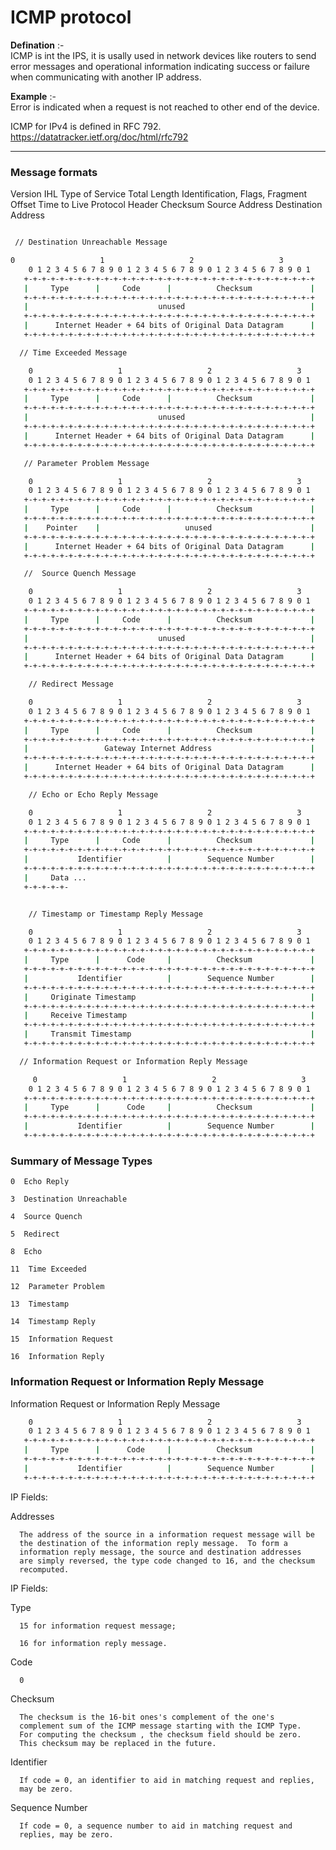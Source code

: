# ICMP protocol 

**Defination** :-  
ICMP is int the IPS, it is usally used in network devices like routers to send error messages and operational information indicating success or failure when communicating with another IP address.

**Example** :-  
Error is indicated when a request is not reached to other end of the device.


ICMP for IPv4 is defined in RFC 792.  
https://datatracker.ietf.org/doc/html/rfc792

---

### Message formats

Version
IHL
Type of Service
Total Length
Identification, Flags, Fragment Offset
Time to Live
Protocol
Header Checksum
Source Address
Destination Address

``` bash

 // Destination Unreachable Message

0                   1                   2                   3
    0 1 2 3 4 5 6 7 8 9 0 1 2 3 4 5 6 7 8 9 0 1 2 3 4 5 6 7 8 9 0 1
   +-+-+-+-+-+-+-+-+-+-+-+-+-+-+-+-+-+-+-+-+-+-+-+-+-+-+-+-+-+-+-+-+
   |     Type      |     Code      |          Checksum             |
   +-+-+-+-+-+-+-+-+-+-+-+-+-+-+-+-+-+-+-+-+-+-+-+-+-+-+-+-+-+-+-+-+
   |                             unused                            |
   +-+-+-+-+-+-+-+-+-+-+-+-+-+-+-+-+-+-+-+-+-+-+-+-+-+-+-+-+-+-+-+-+
   |      Internet Header + 64 bits of Original Data Datagram      |
   +-+-+-+-+-+-+-+-+-+-+-+-+-+-+-+-+-+-+-+-+-+-+-+-+-+-+-+-+-+-+-+-+

  // Time Exceeded Message

    0                   1                   2                   3
    0 1 2 3 4 5 6 7 8 9 0 1 2 3 4 5 6 7 8 9 0 1 2 3 4 5 6 7 8 9 0 1
   +-+-+-+-+-+-+-+-+-+-+-+-+-+-+-+-+-+-+-+-+-+-+-+-+-+-+-+-+-+-+-+-+
   |     Type      |     Code      |          Checksum             |
   +-+-+-+-+-+-+-+-+-+-+-+-+-+-+-+-+-+-+-+-+-+-+-+-+-+-+-+-+-+-+-+-+
   |                             unused                            |
   +-+-+-+-+-+-+-+-+-+-+-+-+-+-+-+-+-+-+-+-+-+-+-+-+-+-+-+-+-+-+-+-+
   |      Internet Header + 64 bits of Original Data Datagram      |
   +-+-+-+-+-+-+-+-+-+-+-+-+-+-+-+-+-+-+-+-+-+-+-+-+-+-+-+-+-+-+-+-+

   // Parameter Problem Message

    0                   1                   2                   3
    0 1 2 3 4 5 6 7 8 9 0 1 2 3 4 5 6 7 8 9 0 1 2 3 4 5 6 7 8 9 0 1
   +-+-+-+-+-+-+-+-+-+-+-+-+-+-+-+-+-+-+-+-+-+-+-+-+-+-+-+-+-+-+-+-+
   |     Type      |     Code      |          Checksum             |
   +-+-+-+-+-+-+-+-+-+-+-+-+-+-+-+-+-+-+-+-+-+-+-+-+-+-+-+-+-+-+-+-+
   |    Pointer    |                   unused                      |
   +-+-+-+-+-+-+-+-+-+-+-+-+-+-+-+-+-+-+-+-+-+-+-+-+-+-+-+-+-+-+-+-+
   |      Internet Header + 64 bits of Original Data Datagram      |
   +-+-+-+-+-+-+-+-+-+-+-+-+-+-+-+-+-+-+-+-+-+-+-+-+-+-+-+-+-+-+-+-+

   //  Source Quench Message

    0                   1                   2                   3
    0 1 2 3 4 5 6 7 8 9 0 1 2 3 4 5 6 7 8 9 0 1 2 3 4 5 6 7 8 9 0 1
   +-+-+-+-+-+-+-+-+-+-+-+-+-+-+-+-+-+-+-+-+-+-+-+-+-+-+-+-+-+-+-+-+
   |     Type      |     Code      |          Checksum             |
   +-+-+-+-+-+-+-+-+-+-+-+-+-+-+-+-+-+-+-+-+-+-+-+-+-+-+-+-+-+-+-+-+
   |                             unused                            |
   +-+-+-+-+-+-+-+-+-+-+-+-+-+-+-+-+-+-+-+-+-+-+-+-+-+-+-+-+-+-+-+-+
   |      Internet Header + 64 bits of Original Data Datagram      |
   +-+-+-+-+-+-+-+-+-+-+-+-+-+-+-+-+-+-+-+-+-+-+-+-+-+-+-+-+-+-+-+-+

    // Redirect Message

    0                   1                   2                   3
    0 1 2 3 4 5 6 7 8 9 0 1 2 3 4 5 6 7 8 9 0 1 2 3 4 5 6 7 8 9 0 1
   +-+-+-+-+-+-+-+-+-+-+-+-+-+-+-+-+-+-+-+-+-+-+-+-+-+-+-+-+-+-+-+-+
   |     Type      |     Code      |          Checksum             |
   +-+-+-+-+-+-+-+-+-+-+-+-+-+-+-+-+-+-+-+-+-+-+-+-+-+-+-+-+-+-+-+-+
   |                 Gateway Internet Address                      |
   +-+-+-+-+-+-+-+-+-+-+-+-+-+-+-+-+-+-+-+-+-+-+-+-+-+-+-+-+-+-+-+-+
   |      Internet Header + 64 bits of Original Data Datagram      |
   +-+-+-+-+-+-+-+-+-+-+-+-+-+-+-+-+-+-+-+-+-+-+-+-+-+-+-+-+-+-+-+-+

    // Echo or Echo Reply Message

    0                   1                   2                   3
    0 1 2 3 4 5 6 7 8 9 0 1 2 3 4 5 6 7 8 9 0 1 2 3 4 5 6 7 8 9 0 1
   +-+-+-+-+-+-+-+-+-+-+-+-+-+-+-+-+-+-+-+-+-+-+-+-+-+-+-+-+-+-+-+-+
   |     Type      |     Code      |          Checksum             |
   +-+-+-+-+-+-+-+-+-+-+-+-+-+-+-+-+-+-+-+-+-+-+-+-+-+-+-+-+-+-+-+-+
   |           Identifier          |        Sequence Number        |
   +-+-+-+-+-+-+-+-+-+-+-+-+-+-+-+-+-+-+-+-+-+-+-+-+-+-+-+-+-+-+-+-+
   |     Data ...
   +-+-+-+-+-


    // Timestamp or Timestamp Reply Message

    0                   1                   2                   3
    0 1 2 3 4 5 6 7 8 9 0 1 2 3 4 5 6 7 8 9 0 1 2 3 4 5 6 7 8 9 0 1
   +-+-+-+-+-+-+-+-+-+-+-+-+-+-+-+-+-+-+-+-+-+-+-+-+-+-+-+-+-+-+-+-+
   |     Type      |      Code     |          Checksum             |
   +-+-+-+-+-+-+-+-+-+-+-+-+-+-+-+-+-+-+-+-+-+-+-+-+-+-+-+-+-+-+-+-+
   |           Identifier          |        Sequence Number        |
   +-+-+-+-+-+-+-+-+-+-+-+-+-+-+-+-+-+-+-+-+-+-+-+-+-+-+-+-+-+-+-+-+
   |     Originate Timestamp                                       |
   +-+-+-+-+-+-+-+-+-+-+-+-+-+-+-+-+-+-+-+-+-+-+-+-+-+-+-+-+-+-+-+-+
   |     Receive Timestamp                                         |
   +-+-+-+-+-+-+-+-+-+-+-+-+-+-+-+-+-+-+-+-+-+-+-+-+-+-+-+-+-+-+-+-+
   |     Transmit Timestamp                                        |
   +-+-+-+-+-+-+-+-+-+-+-+-+-+-+-+-+-+-+-+-+-+-+-+-+-+-+-+-+-+-+-+-+

  // Information Request or Information Reply Message

     0                   1                   2                   3
    0 1 2 3 4 5 6 7 8 9 0 1 2 3 4 5 6 7 8 9 0 1 2 3 4 5 6 7 8 9 0 1
   +-+-+-+-+-+-+-+-+-+-+-+-+-+-+-+-+-+-+-+-+-+-+-+-+-+-+-+-+-+-+-+-+
   |     Type      |      Code     |          Checksum             |
   +-+-+-+-+-+-+-+-+-+-+-+-+-+-+-+-+-+-+-+-+-+-+-+-+-+-+-+-+-+-+-+-+
   |           Identifier          |        Sequence Number        |
   +-+-+-+-+-+-+-+-+-+-+-+-+-+-+-+-+-+-+-+-+-+-+-+-+-+-+-+-+-+-+-+-+

   ```

   ### Summary of Message Types

    0  Echo Reply

    3  Destination Unreachable

    4  Source Quench

    5  Redirect

    8  Echo

    11  Time Exceeded

    12  Parameter Problem

    13  Timestamp

    14  Timestamp Reply

    15  Information Request

    16  Information Reply


### Information Request or Information Reply Message

Information Request or Information Reply Message

``` bash
    0                   1                   2                   3
    0 1 2 3 4 5 6 7 8 9 0 1 2 3 4 5 6 7 8 9 0 1 2 3 4 5 6 7 8 9 0 1
   +-+-+-+-+-+-+-+-+-+-+-+-+-+-+-+-+-+-+-+-+-+-+-+-+-+-+-+-+-+-+-+-+
   |     Type      |      Code     |          Checksum             |
   +-+-+-+-+-+-+-+-+-+-+-+-+-+-+-+-+-+-+-+-+-+-+-+-+-+-+-+-+-+-+-+-+
   |           Identifier          |        Sequence Number        |
   +-+-+-+-+-+-+-+-+-+-+-+-+-+-+-+-+-+-+-+-+-+-+-+-+-+-+-+-+-+-+-+-+
```

   IP Fields:

   Addresses

      The address of the source in a information request message will be
      the destination of the information reply message.  To form a
      information reply message, the source and destination addresses
      are simply reversed, the type code changed to 16, and the checksum
      recomputed.

   IP Fields:

   Type

      15 for information request message;

      16 for information reply message.

   Code

      0

   Checksum

      The checksum is the 16-bit ones's complement of the one's
      complement sum of the ICMP message starting with the ICMP Type.
      For computing the checksum , the checksum field should be zero.
      This checksum may be replaced in the future.

   Identifier

      If code = 0, an identifier to aid in matching request and replies,
      may be zero.

   Sequence Number

      If code = 0, a sequence number to aid in matching request and
      replies, may be zero.
